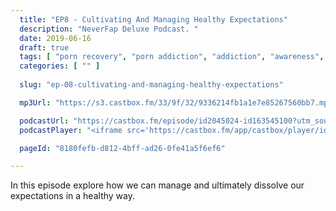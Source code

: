 ```yaml
---
  title: "EP8 - Cultivating And Managing Healthy Expectations"
  description: "NeverFap Deluxe Podcast. "
  date: 2019-06-16
  draft: true
  tags: [ "porn recovery", "porn addiction", "addiction", "awareness", "nofap", "neverfap", "neverfap deluxe", "neverfap basics", "nofap podcast", "neverfap podcast", "neverfap deluxe podcast" ]
  categories: [ "" ]
  
  slug: "ep-08-cultivating-and-managing-healthy-expectations"

  mp3Url: "https://s3.castbox.fm/33/9f/32/9336214fb1a1e7e85267560bb7.mp3"

  podcastUrl: "https://castbox.fm/episode/id2045024-id163545100?utm_source=podcaster&utm_medium=dlink&utm_campaign=e_163545100&utm_content=EP8%20-%20Cultivating%20And%20Managing%20Healthy%20Expectations-CastBox_FM"
  podcastPlayer: "<iframe src='https://castbox.fm/app/castbox/player/id2045024/id163545100?v=8.0.190531&autoplay=0' frameborder='0' width='100%' height='300'></iframe>"

  pageId: "8180fefb-d812-4bff-ad26-0fe41a5f6ef6"

---
```


In this episode explore how we can manage and ultimately dissolve our expectations in a healthy way.
